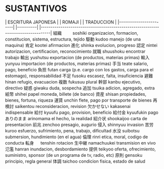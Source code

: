 # SUSTANTIVOS

|   ESCRITURA JAPONESA   |            |  ROMAJI  |             |                                  TRADUCCION                                       |
|------------------------|            |----------|             |-----------------------------------------------------------------------------------| 
            組織   　　                 soshiki                 organizacion, formacion, constitucion, sistema, estructura, tejido
            駆動                        kudoo                   manejo (de una maquina)
            肯定                        kootei                  afirmacion
            進化                        shinka                  evolucion, progreso
            認定                        nintei                  autorizacion, certificacion, reconocimiento
            就職                        shuushoku               encontrar trabajo
            輸出                        yushutsu                exportacion (de productos, materias primas)
            輸入                        yunyuu                  importacion (de productos, materias primas)
            手当                        teate                   salario, pago, beneficio
            負担                        futan                   carga (p.e. cargo con los gastos, carga para el estomago), responsabilidad
            不足                        fusoku                  escasez, falta, insuficiencia
            避難                        hinan                   refugio, evacuacion
            複数                        fukusuu                 plural
            幹部                        kanbu                   ejecutivo, directivo
            疑惑                        giwaku                  duda, sospecha
            追加                        tsuika                  adicion, agregado, extra
            紙幣                        shihei                  papel moneda, billete (de banco)
            資産                        shisan                  propiedades, bienes, fortuna, riqueza
            運賃                        unchin                  flete, pago por transporte de bienes
            再検討                      saikentou               reconsideracion, revision
          欠かせない                    kakasenai               indispensable
            給付                        kyuufu                  pago, provision, beneficio
            給付金                      kyuufukin               pago
          ありのまま                    arinomama               el hecho, la realidad
            紹介状                      shookaijoo              carta de presentacion
            前兆                        zenchoo                 presagio, augurio
            侵入                        shinnyuu                invasion
            苦労                        kuroo                   esfuerzo, sufrimiento, pena, trabajo, dificultad
            水没                        suibotsu                submersion, hundimiento (en el agua)
            倫理                        rinri                   etica, moral, codigo de conducta
            転身          　            tenshin                 rotacion
            生中継                      namachuukei             transmision en vivo
            氾濫                        hanran                  inundacion, desbordamiento
            提供                        teikyoo                 oferta, ofrecimiento, suministro, sponsor (de un programa de tv, radio, etc)
            原則                        gensoku                 principio, regla general
            体調                        taichoo                 condicion fisica, estado de salud